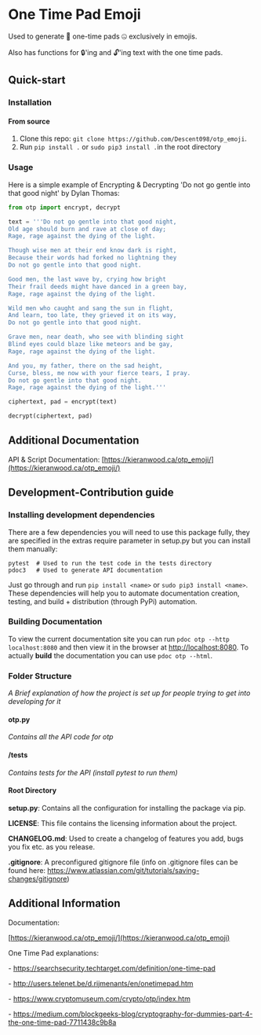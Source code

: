 # One Time Pad Emoji

Used to generate 🙊 one-time pads 🤐 exclusively in emojis.



Also has functions for 🔒'ing and 🔓'ing text with the one time pads.



## Quick-start



### Installation

#### From source

1. Clone this repo: ```git clone https://github.com/Descent098/otp_emoji```.
2. Run ```pip install .``` or ```sudo pip3 install .```in the root directory



### Usage

Here is a simple example of Encrypting & Decrypting 'Do not go gentle into that good night' by Dylan Thomas:

```python
from otp import encrypt, decrypt

text = '''Do not go gentle into that good night,
Old age should burn and rave at close of day;
Rage, rage against the dying of the light.

Though wise men at their end know dark is right,
Because their words had forked no lightning they
Do not go gentle into that good night.

Good men, the last wave by, crying how bright
Their frail deeds might have danced in a green bay,
Rage, rage against the dying of the light.

Wild men who caught and sang the sun in flight,
And learn, too late, they grieved it on its way,
Do not go gentle into that good night.

Grave men, near death, who see with blinding sight
Blind eyes could blaze like meteors and be gay,
Rage, rage against the dying of the light.

And you, my father, there on the sad height,
Curse, bless, me now with your fierce tears, I pray.
Do not go gentle into that good night.
Rage, rage against the dying of the light.'''

ciphertext, pad = encrypt(text)

decrypt(ciphertext, pad)
```



## Additional Documentation

API & Script Documentation: [https://kieranwood.ca/otp_emoji/](https://kieranwood.ca/otp_emoji/)



## Development-Contribution guide



### Installing development dependencies

There are a few dependencies you will need to use this package fully, they are specified in the extras require parameter in setup.py but you can install them manually:

```
pytest 	# Used to run the test code in the tests directory
pdoc3   # Used to generate API documentation
```

Just go through and run ```pip install <name>``` or ```sudo pip3 install <name>```. These dependencies will help you to automate documentation creation, testing, and build + distribution (through PyPi) automation.



### Building Documentation

To view the current documentation site you can run ```pdoc otp --http localhost:8080``` and then view it in the browser at [http://localhost:8080](http://localhost:8080). To actually **build** the documentation you can use ```pdoc otp --html```.



### Folder Structure

*A Brief explanation of how the project is set up for people trying to get into developing for it*



#### otp.py

*Contains all the API code for otp*



#### /tests

*Contains tests for the API (install pytest to run them)* 



#### Root Directory

**setup.py**: Contains all the configuration for installing the package via pip.



**LICENSE**: This file contains the licensing information about the project.



**CHANGELOG.md**: Used to create a changelog of features you add, bugs you fix etc. as you release.



**.gitignore**: A preconfigured gitignore file (info on .gitignore files can be found here: https://www.atlassian.com/git/tutorials/saving-changes/gitignore)



## Additional Information

Documentation:

[https://kieranwood.ca/otp_emoji/](https://kieranwood.ca/otp_emoji)



One Time Pad explanations:

  \- https://searchsecurity.techtarget.com/definition/one-time-pad

  \- http://users.telenet.be/d.rijmenants/en/onetimepad.htm

  \- https://www.cryptomuseum.com/crypto/otp/index.htm

  \- https://medium.com/blockgeeks-blog/cryptography-for-dummies-part-4-the-one-time-pad-7711438c9b8a
